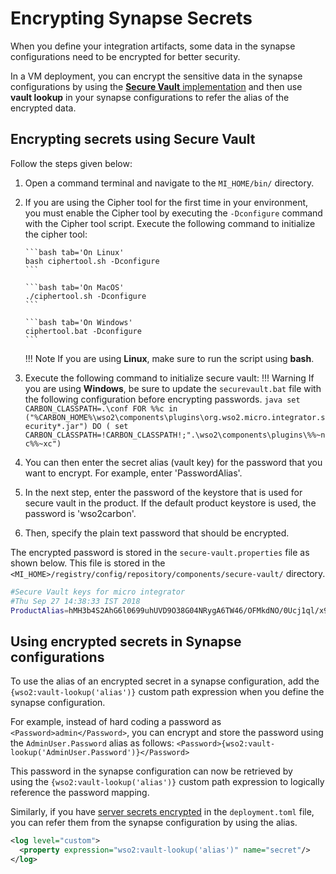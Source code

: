 # Encrypting Synapse Secrets

When you define your integration artifacts, some data in the synapse configurations need to be encrypted for better security.

In a VM deployment, you can encrypt the sensitive data in the synapse configurations by using the [**Secure Vault** implementation](../../references/security/customizing-secure-vault.md) and then use **vault lookup** in your synapse configurations to refer the alias of the encrypted data.

## Encrypting secrets using Secure Vault

Follow the steps given below:

1.  Open a command terminal and navigate to the `MI_HOME/bin/` directory.
2.  If you are using the Cipher tool for the first time in your environment, you must enable the Cipher tool by
executing the `-Dconfigure` command with the Cipher tool script.
		Execute the following command to initialize the
cipher tool:

		```bash tab='On Linux'
		bash ciphertool.sh -Dconfigure
		```

		```bash tab='On MacOS'
		./ciphertool.sh -Dconfigure
		```

		```bash tab='On Windows'
		ciphertool.bat -Dconfigure
		```

    !!! Note
        If you are using **Linux**, make sure to run the script using **bash**.

3.  Execute the following command to initialize secure vault:
		!!! Warning
		    If you are using **Windows**, be sure to update the `securevault.bat` file with the following configuration before  encrypting passwords.
			```java
			set CARBON_CLASSPATH=.\conf
			    FOR %%c in ("%CARBON_HOME%\wso2\components\plugins\org.wso2.micro.integrator.security*.jar") DO (
			    set CARBON_CLASSPATH=!CARBON_CLASSPATH!;".\wso2\components\plugins\%%~nc%%~xc")
			```
4.  You can then enter the secret alias (vault key) for the password that you want to encrypt. For example, enter
'PasswordAlias'.
5.  In the next step, enter the password of the keystore that is used for secure vault in the product. If the default product keystore is used, the password is 'wso2carbon'.
6.  Then, specify the plain text password that should be encrypted.

The encrypted password is stored in the `secure-vault.properties` file as shown below. This file is stored in the `<MI_HOME>/registry/config/repository/components/secure-vault/` directory.

```bash
#Secure Vault keys for micro integrator
#Thu Sep 27 14:38:33 IST 2018
ProductAlias=hMH3b4S2AhG6l0699uhUVD9O38G04NRygA6TW46/OFMkdNO/0Ucj1ql/x9gCRKrR2TVLFYaM7Sx7E14dJ4IoOaIX9zql9ZxG9bF6ktG2rrktRGoB39BuaLIJ/wPYLoNT26bKr7QXj+NR16eQWlckn1f40Ru2zvE/2wG2smuQL7g67Ptw4DL800IaNYWW8vnhHfaeK+E5CgOKQnTDnwuDDodjiXsJh+2mu2l0KdgDPdxcSjb8uPVC1OubRymygqOJpzKg6Md1R42fGgKGBG9CP9pRj7hW95dVy9h23tHx22ejCrSoxIiEoQjAIIu2wVCBI7fY2HUKBUQOHhb+kenawA\=\=
```         

## Using encrypted secrets in Synapse configurations

To use the alias of an encrypted secret in a synapse configuration, add the `{wso2:vault-lookup('alias')}`
custom path expression when you define the synapse configuration.

For example, instead of hard coding a password as
`<Password>admin</Password>`, you can encrypt and
store the password using the `AdminUser.Password` alias
as follows:
`<Password>{wso2:vault-lookup('AdminUser.Password')}</Password>`

This password in the synapse configuration can now be retrieved by
using the `{wso2:vault-lookup('alias')}` custom path
expression to logically reference the password mapping.

Similarly, if you have [server secrets encrypted](../../../setup/security/encrypting_plain_text) in the `deployment.toml` file, you can refer them from the synapse configuration by using the alias.

```xml
<log level="custom">
  <property expression="wso2:vault-lookup('alias')" name="secret"/>
</log>
```
